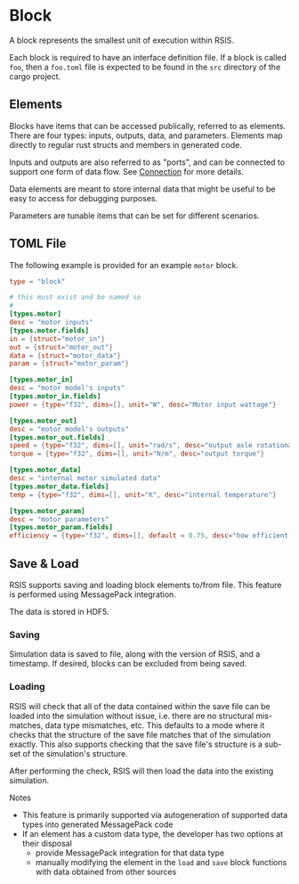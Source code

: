 # Block
A block represents the smallest unit of execution within RSIS.

Each block is required to have an interface definition file. If a block is called `foo`, then a `foo.toml` file is expected to be found in the `src` directory of the cargo project.

## Elements
Blocks have items that can be accessed publically, referred to as elements. There are four types: inputs, outputs, data, and parameters. Elements map directly to regular rust structs and members in generated code.

Inputs and outputs are also referred to as "ports", and can be connected to support one form of data flow. See [Connection](./Collection.md) for more details.

Data elements are meant to store internal data that might be useful to be easy to access for debugging purposes.

Parameters are tunable items that can be set for different scenarios.

## TOML File
The following example is provided for an example `motor` block.

```toml
type = "block"

# this must exist and be named so
# 
[types.motor]
desc = "motor inputs"
[types.motor.fields]
in = {struct="motor_in"}
out = {struct="motor_out"}
data = {struct="motor_data"}
param = {struct="motor_param"}

[types.motor_in]
desc = "motor model's inputs"
[types.motor_in.fields]
power = {type="f32", dims=[], unit="W", desc="Motor input wattage"}

[types.motor_out]
desc = "motor model's outputs"
[types.motor_out.fields]
speed = {type="f32", dims=[], unit="rad/s", desc="output axle rotational speed"}
torque = {type="f32", dims=[], unit="N/m", desc="output torque"}

[types.motor_data]
desc = "internal motor simulated data"
[types.motor_data.fields]
temp = {type="f32", dims=[], unit="K", desc="internal temperature"}

[types.motor_param]
desc = "motor parameters"
[types.motor_param.fields]
efficiency = {type="f32", dims=[], default = 0.75, desc="how efficient the motor is"}
```

## Save & Load
RSIS supports saving and loading block elements to/from file. This feature is performed using MessagePack integration.

The data is stored in HDF5.

### Saving
Simulation data is saved to file, along with the version of RSIS, and a timestamp. If desired, blocks can be excluded from being saved.

### Loading
RSIS will check that all of the data contained within the save file can be loaded into the simulation without issue, i.e. there are no structural mis-matches, data type mismatches, etc. This defaults to a mode where it checks that the structure of the save file matches that of the simulation exactly. This also supports checking that the save file's structure is a sub-set of the simulation's structure.

After performing the check, RSIS will then load the data into the existing simulation.

Notes
- This feature is primarily supported via autogeneration of supported data types into generated MessagePack code
- If an element has a custom data type, the developer has two options at their disposal
   - provide MessagePack integration for that data type
   - manually modifying the element in the `load` and `save` block functions with data obtained from other sources
